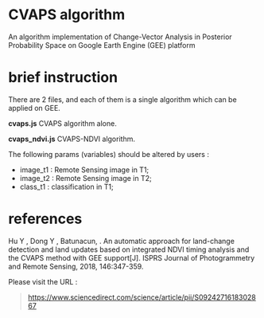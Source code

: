 # CVAPS algorithm

An algorithm implementation of Change-Vector Analysis in Posterior Probability Space on Google Earth Engine (GEE) platform 

# brief instruction 

There are 2 files, and each of them is a single algorithm which can be applied on GEE.

**cvaps.js**
CVAPS algorithm alone.

**cvaps_ndvi.js**
CVAPS-NDVI algorithm.

The following params (variables) should be altered by users :

 - image_t1 : Remote Sensing image in T1;
 - image_t2 : Remote Sensing image in T2;
 - class_t1 : classification in T1;
 
# references

Hu Y , Dong Y , Batunacun, . An automatic approach for land-change detection and land updates based on integrated NDVI timing analysis and the CVAPS method with GEE support[J]. ISPRS Journal of Photogrammetry and Remote Sensing, 2018, 146:347-359.

Please visit the URL : 

> https://www.sciencedirect.com/science/article/pii/S0924271618302867
